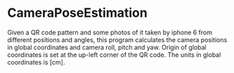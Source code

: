# CameraPoseEstimation
Given a QR code pattern and some photos of it taken by iphone 6 from different positions and angles, this program calculates the camera positions in global coordinates and camera roll, pitch and yaw.
Origin of global coordinates is set at the up-left corner of the QR code. 
The units in global coordinates is [cm].
